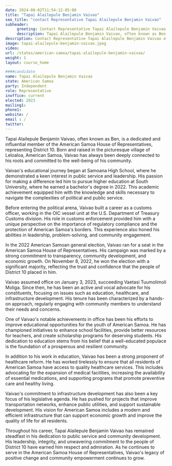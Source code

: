 ```yaml
---
date: 2024-08-02T11:54:12-05:00
title: "Tapai Alailepule Benjamin Vaivao"
seo_title: "contact Representative Tapai Alailepule Benjamin Vaivao"
subheader:
     greeting: Contact Representative Tapai Alailepule Benjamin Vaivao
     description: Tapai Alailepule Benjamin Vaivao, often known as Ben, is a dedicated and influential member of the American Samoa House of Representatives, representing District 10.
description: Contact Representative Tapai Alailepule Benjamin Vaivao of American Samoa. Contact information for Tapai Alailepule Benjamin Vaivao includes email address, phone number, and mailing address.
image: tapai-alailepule-benjamin-vaivao.jpeg
video:
url: /states/american-samoa/tapai-alailepule-benjamin-vaivao/
weight: 1
layout: course_home

####candidate
name: Tapai Alailepule Benjamin Vaivao
state: American Samoa
party: Independent
role: Representative
inoffice: current
elected: 2023
mailing1: 
phone1: 
website: /
email : /
twitter: 
---
```

Tapai Alailepule Benjamin Vaivao, often known as Ben, is a dedicated and influential member of the American Samoa House of Representatives, representing District 10. Born and raised in the picturesque village of Leloaloa, American Samoa, Vaivao has always been deeply connected to his roots and committed to the well-being of his community.

Vaivao's educational journey began at Samoana High School, where he demonstrated a keen interest in public service and leadership. His passion for making a difference led him to pursue higher education at South University, where he earned a bachelor's degree in 2022. This academic achievement equipped him with the knowledge and skills necessary to navigate the complexities of political and public service.

Before entering the political arena, Vaivao built a career as a customs officer, working in the OIC vessel unit at the U.S. Department of Treasury Customs division. His role in customs enforcement provided him with a unique perspective on the importance of regulatory compliance and the protection of American Samoa's borders. This experience also honed his abilities in leadership, problem-solving, and community engagement.

In the 2022 American Samoan general election, Vaivao ran for a seat in the American Samoa House of Representatives. His campaign was marked by a strong commitment to transparency, community development, and economic growth. On November 8, 2022, he won the election with a significant majority, reflecting the trust and confidence that the people of District 10 placed in him.

Vaivao assumed office on January 3, 2023, succeeding Vaetasi Tuumolimoli Moliga. Since then, he has been an active and vocal advocate for his constituents, focusing on issues such as education, healthcare, and infrastructure development. His tenure has been characterized by a hands-on approach, regularly engaging with community members to understand their needs and concerns.

One of Vaivao's notable achievements in office has been his efforts to improve educational opportunities for the youth of American Samoa. He has championed initiatives to enhance school facilities, provide better resources for teachers, and create scholarship programs for deserving students. His dedication to education stems from his belief that a well-educated populace is the foundation of a prosperous and resilient community.

In addition to his work in education, Vaivao has been a strong proponent of healthcare reform. He has worked tirelessly to ensure that all residents of American Samoa have access to quality healthcare services. This includes advocating for the expansion of medical facilities, increasing the availability of essential medications, and supporting programs that promote preventive care and healthy living.

Vaivao's commitment to infrastructure development has also been a key focus of his legislative agenda. He has pushed for projects that improve transportation networks, enhance public utilities, and support sustainable development. His vision for American Samoa includes a modern and efficient infrastructure that can support economic growth and improve the quality of life for all residents.

Throughout his career, Tapai Alailepule Benjamin Vaivao has remained steadfast in his dedication to public service and community development. His leadership, integrity, and unwavering commitment to the people of District 10 have earned him respect and admiration. As he continues to serve in the American Samoa House of Representatives, Vaivao's legacy of positive change and community empowerment continues to grow.

